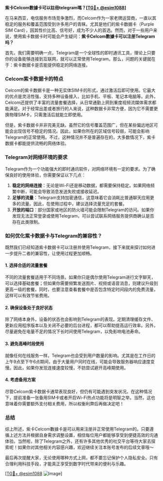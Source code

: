 **紫卡Celcom數據卡可以註冊telegram嗎？[[TG💪+ @esim1088](https://t.me/s/esim1088)]**

在马来西亚，电信服务市场竞争激烈，而Celcom作为一家老牌运营商，一直以其稳定的服务和覆盖范围受到许多用户的青睐。尤其是他们的紫卡数据卡（Purple SIM Card），因其性价比高、信号好，成为不少人的首选。然而，对于一些用户来说，使用紫卡数据卡时可能会产生疑问：**紫卡Celcom數據卡可以注册Telegram吗？**

首先，我们需要明确一点，Telegram是一个全球性的即时通讯工具，理论上只要你的设备能够连接到互联网，就可以正常使用Telegram。那么，问题的关键就在于：紫卡数据卡是否能提供稳定的网络连接。

### Celcom紫卡数据卡的特点

Celcom的紫卡数据卡是一种无实体SIM卡的形式，通过激活后即可使用。它最大的优点是灵活性强，支持多种设备接入，比如手机、平板、笔记本电脑等。此外，Celcom还提供了丰富的流量套餐选择，从日常通勤上网到重度视频流媒体需求都能满足。对于经常出差或者旅行的人来说，这种数据卡非常方便，因为它不需要更换物理SIM卡，只需激活后就能立即使用。

但是，紫卡数据卡并非完美无缺。虽然它的信号覆盖范围广，但在某些偏远地区可能会出现信号不稳定的情况。因此，如果你所在的区域信号较弱，可能会影响Telegram的正常使用。不过，这种情况并不是普遍存在的，大多数情况下，紫卡数据卡都能提供流畅的网络体验。

### Telegram对网络环境的要求

Telegram作为一个功能强大的即时通讯软件，对网络环境有一定的要求。为了确保良好的使用体验，你需要保证以下几点：

1. **稳定的网络连接**：无论是Wi-Fi还是移动数据，都需要保持稳定。如果网络频繁中断，可能会导致消息发送失败或接收延迟。
2. **足够的流量**：Telegram支持加密通信，这意味着它会消耗比普通聊天应用更多的流量。因此，在使用过程中，建议选择流量充足的套餐。
3. **开放的端口**：部分国家或地区的防火墙可能会限制Telegram的访问。如果你发现无法正常登录或使用Telegram，可以尝试联系网络服务提供商确认是否存在此类限制。

### 如何优化紫卡数据卡与Telegram的兼容性？

既然我们已经知道紫卡数据卡可以注册并使用Telegram，接下来就来探讨如何进一步提升二者的兼容性，让使用过程更加顺畅。

#### 1. 选择合适的流量套餐

不同的流量套餐适用于不同场景。如果你只是偶尔使用Telegram进行文字聊天，可以选择基础套餐；但如果你需要频繁发送图片、视频或语音消息，则建议升级到更高一级的套餐。同时，也要注意查看套餐中是否包含特定时间段内的免费流量，这样可以有效节省费用。

#### 2. 确保设备处于良好状态

除了网络本身外，设备的状态也会影响到Telegram的表现。定期清理缓存文件、更新应用程序版本以及关闭不必要的后台进程，都可以帮助提高运行效率。另外，尽量避免在电量不足的情况下长时间使用Telegram，以免影响电池寿命。

#### 3. 避免高峰时段使用

就像任何在线服务一样，Telegram也会受到用户数量的影响。尤其是在工作日的上午9点至下午6点期间，由于大量用户同时在线，可能会导致服务器响应速度变慢。因此，如果你发现连接速度较慢，不妨尝试避开高峰期使用。

#### 4. 考虑备用方案

尽管Celcom紫卡数据卡通常表现良好，但仍有可能遇到突发状况。在这种情况下，提前准备一张备用SIM卡或者开启Wi-Fi热点功能将是明智之举。当然，这也意味着你需要额外支付相关费用，所以权衡利弊后再做决定吧！

### 总结

综上所述，紫卡Celcom數據卡是可以用来注册并正常使用Telegram的。只要遵循上述方法并根据自身需求调整设置，相信每位用户都能够享受到便捷高效的沟通体验。当然啦，除了Telegram之外，还有许多其他优秀的社交平台等待大家去探索呢！如果你对其他相关内容感兴趣，欢迎继续关注本账号发布的后续文章哦～

最后再次提醒大家，无论使用哪种方式上网，都不要忘记保护个人隐私安全。只有合理利用科技手段，才能真正享受到数字时代带来的便利与乐趣。

[[TG💪+ @esim1088](https://t.me/s/esim1088) ![Image](https://i.postimg.cc/4NQfJmqS/Snipaste-2025-05-13-00-14-12.png)]